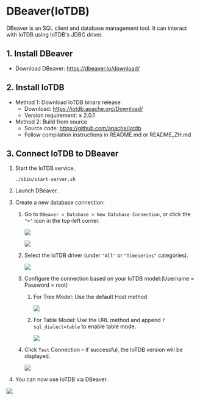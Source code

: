 <!--

    Licensed to the Apache Software Foundation (ASF) under one
    or more contributor license agreements.  See the NOTICE file
    distributed with this work for additional information
    regarding copyright ownership.  The ASF licenses this file
    to you under the Apache License, Version 2.0 (the
    "License"); you may not use this file except in compliance
    with the License.  You may obtain a copy of the License at
    
        http://www.apache.org/licenses/LICENSE-2.0
    
    Unless required by applicable law or agreed to in writing,
    software distributed under the License is distributed on an
    "AS IS" BASIS, WITHOUT WARRANTIES OR CONDITIONS OF ANY
    KIND, either express or implied.  See the License for the
    specific language governing permissions and limitations
    under the License.

-->

# DBeaver(IoTDB)

DBeaver is an SQL client and database management tool. It can interact with IoTDB using IoTDB's JDBC driver.

## 1. Install DBeaver

* Download DBeaver: https://dbeaver.io/download/

## 2. Install IoTDB

* Method 1: Download IoTDB binary release
  * Download: https://iotdb.apache.org/Download/
  * Version requirement: ≥ 2.0.1
* Method 2: Build from source
  * Source code: https://github.com/apache/iotdb
  * Follow compilation instructions in README.md or README_ZH.md


## 3. Connect IoTDB to DBeaver

1. Start the IoTDB service.

   ```shell
   ./sbin/start-server.sh
   ```
2. Launch DBeaver.

3. Create a new database connection:

   1. Go to `DBeaver > Database > New Database Connection`, or click the `"+"` icon in the top-left corner.

      ![](/img/table-dbeaver-1.png)

      ![](/img/table-dbeaver-2.png)

   2. Select the IoTDB driver (under `"All"` or `"Timeseries"` categories).

      ![](/img/table-dbeaver-3.png)

   3. Configure the connection based on your IoTDB model:(Username = Password = root)

      1. For Tree Model: Use the default Host method

         ![](/img/table-dbeaver-4.png)

      2. For Table Model: Use the URL method and append `?sql_dialect=table` to enable table mode.

         ![](/img/table-dbeaver-5.png)

   4. Click `Test` Connection – if successful, the IoTDB version will be displayed.

      ![](/img/table-dbeaver-6.png)

4. You can now use IoTDB via DBeaver.

![](/img/table-dbeaver-7.png)